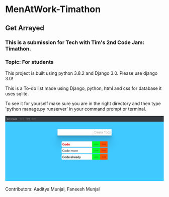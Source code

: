 # MenAtWork-Timathon
## Get Arrayed
### This is a submission for Tech with Tim's 2nd Code Jam: Timathon.
### Topic: For students


This project is built using python 3.8.2 and Django 3.0. Please use django 3.0!

This is a To-do list made using Django, python, html and css for database it uses sqlite.

To see it for yourself make sure you are in the right directory and then type 'python manage.py runserver' in your command prompt or terminal.

![Home page](ProjectImages/home.JPG)

Contributors: Aaditya Munjal, Faneesh Munjal
